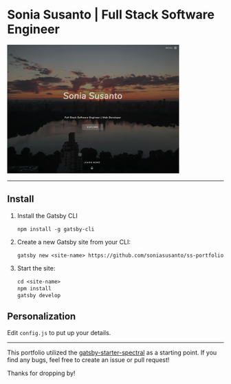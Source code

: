 # Sonia Susanto | Full Stack Software Engineer

<img src="src/assets/images/ss-portfolio.png" alt="Sonia Susanto Portfolio Screenshot" width="400" />

---

## Install

1. Install the Gatsby CLI
   ```
   npm install -g gatsby-cli
   ```
2. Create a new Gatsby site from your CLI:
   ```
   gatsby new <site-name> https://github.com/soniasusanto/ss-portfolio
   ```
3. Start the site:
   ```
   cd <site-name>
   npm install
   gatsby develop
   ```

## Personalization

Edit `config.js` to put up your details.

---

This portfolio utilized the [gatsby-starter-spectral](https://github.com/anubhavsrivastava/gatsby-starter-spectral) as a starting point.
If you find any bugs, feel free to create an issue or pull request!

Thanks for dropping by!
